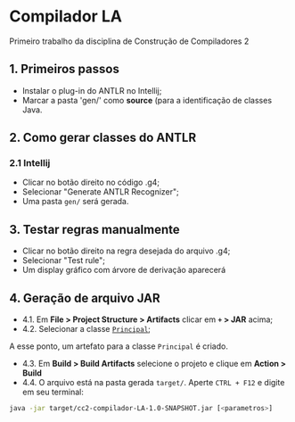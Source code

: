# Compilador LA
Primeiro trabalho da disciplina de Construção de Compiladores 2

## 1. Primeiros passos
- Instalar o plug-in do ANTLR no Intellij;
- Marcar a pasta 'gen/' como **source** (para a identificação de classes Java.

## 2. Como gerar classes do ANTLR
### 2.1 Intellij
- Clicar no botão direito no código .g4;
- Selecionar "Generate ANTLR Recognizer";
- Uma pasta `gen/` será gerada.

## 3. Testar regras manualmente
- Clicar no botão direito na regra desejada do arquivo .g4;
- Selecionar "Test rule";
- Um display gráfico com árvore de derivação aparecerá

## 4. Geração de arquivo JAR
* 4.1. Em **File > Project Structure > Artifacts** clicar em **`+` > JAR**  acima;
* 4.2. Selecionar a classe [`Principal`](https://github.com/joaobarbirato/cc2-compilador-LA/blob/joao/src/main/java/T1/Principal.java);

A esse ponto, um artefato para a classe `Principal` é criado.

* 4.3. Em **Build > Build Artifacts** selecione o projeto e clique em **Action > Build**
* 4.4. O arquivo está na pasta gerada `target/`. Aperte `CTRL + F12` e digite em seu terminal:
```bash
java -jar target/cc2-compilador-LA-1.0-SNAPSHOT.jar [<parametros>]
```
